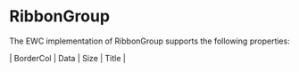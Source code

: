 # RibbonGroup

The EWC implementation of RibbonGroup supports the following properties:

 |   BorderCol  |   Data  |   Size  |   Title |
